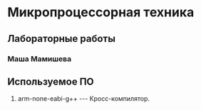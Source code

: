 # Микропроцессорная техника
## Лабораторные работы
### Маша Мамишева
## Используемое ПО
1. arm-none-eabi-g++ --- Кросс-компилятор.
